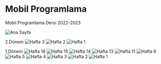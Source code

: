 # Mobil Programlama
 Mobil Programlama Dersi 2022-2023

![Ana Sayfa](https://github.com/tbagriyanik/Mobil-Programlama/blob/main/main.png)

2.Dönem
![Hafta 3](https://github.com/tbagriyanik/Mobil-Programlama/blob/main/donem2_h3.png)
![Hafta 2](https://github.com/tbagriyanik/Mobil-Programlama/blob/main/donem2_h2.png)
![Hafta 1](https://github.com/tbagriyanik/Mobil-Programlama/blob/main/donem2_h1.png)

1.Dönem
![Hafta 18](https://github.com/tbagriyanik/Mobil-Programlama/blob/main/h18.png)
![Hafta 15](https://github.com/tbagriyanik/Mobil-Programlama/blob/main/h15.png)
![Hafta 14](https://github.com/tbagriyanik/Mobil-Programlama/blob/main/h14.png)
![Hafta 13](https://github.com/tbagriyanik/Mobil-Programlama/blob/main/h13.png)
![Hafta 11](https://github.com/tbagriyanik/Mobil-Programlama/blob/main/h11.png)
![Hafta 6](https://github.com/tbagriyanik/Mobil-Programlama/blob/main/h6.png)
![Hafta 5](https://github.com/tbagriyanik/Mobil-Programlama/blob/main/h5.png)
![Hafta 4](https://github.com/tbagriyanik/Mobil-Programlama/blob/main/h4.png)
![Hafta 3](https://github.com/tbagriyanik/Mobil-Programlama/blob/main/h3.png)
![Hafta 2](https://github.com/tbagriyanik/Mobil-Programlama/blob/main/h2.png)
![Hafta 1](https://github.com/tbagriyanik/Mobil-Programlama/blob/main/h1.png)
